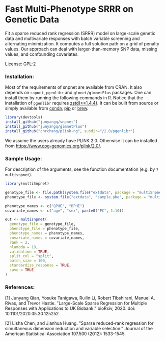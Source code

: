 # Fast Multi-Phenotype SRRR on Genetic Data

Fit a sparse reduced rank regression (SRRR) model on large-scale genetic data and multivariate responses with batch variable screening and alternating minimization. It computes a full solution path on a grid of penalty values. Our approach can deal with larger-than-memory SNP data, missing values, and confounding covariates.

License: GPL-2

### Installation:
Most of the requirements of snpnet are available from CRAN. It also depends on `snpnet`, `pgenlibr` and `glmnet/glmnetPlus` packages. One can install them by running the following commands in R. Notice that the installation of `pgenlibr` requires [zstd(>=1.4.4)](https://github.com/facebook/zstd). It can be built from source or simply available from [conda](https://anaconda.org/conda-forge/zstd), [pip](https://pypi.org/project/zstd/) or [brew](https://formulae.brew.sh/formula/zstd).

```r
library(devtools)
install_github("junyangq/snpnet")
install_github("junyangq/glmnetPlus")
install_github("chrchang/plink-ng", subdir="/2.0/pgenlibr")
```
We assume the users already have PLINK 2.0. Otherwise it can be installed from https://www.cog-genomics.org/plink/2.0/.

### Sample Usage:

For description of the arguments, see the function documentation (e.g. by `?multisnpnet`).

```r
library(multiSnpnet)

genotype_file <- file.path(system.file("extdata", package = "multiSnpnet"), "sample")
phenotype_file <- system.file("extdata", "sample.phe", package = "multiSnpnet")

phenotype_names <- c("QPHE", "BPHE")
covariate_names <- c("age", "sex", paste0("PC", 1:10))

out <- multisnpnet(
  genotype_file = genotype_file,
  phenotype_file = phenotype_file,
  phenotype_names = phenotype_names,
  covariate_names = covariate_names,
  rank = 2,
  nlambda = 10,
  validation = TRUE,
  split_col = "split",
  batch_size = 100,
  standardize_response = TRUE,
  save = TRUE
)
```

### References:

[1] Junyang Qian, Yosuke Tanigawa, Ruilin Li, Robert Tibshirani, Manuel A. Rivas, and Trevor Hastie. "Large-Scale Sparse Regression for Multiple Responses with Applications to UK Biobank." bioRxiv, 2020. doi: 10.1101/2020.05.30.125252

[2] Lisha Chen, and Jianhua Huang. "Sparse reduced-rank regression for simultaneous dimension reduction and variable selection." Journal of the American Statistical Association 107.500 (2012): 1533-1545.

